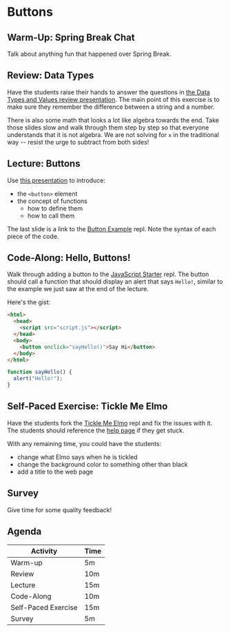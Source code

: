 # Buttons

## Warm-Up: Spring Break Chat
Talk about anything fun that happened over Spring Break.

## Review: Data Types
Have the students raise their hands to answer the questions in [the Data Types and Values review presentation](Review.pptx). The main point of this exercise is to make sure they remember the difference between a string and a number.

There is also some math that looks a lot like algebra towards the end. Take those slides slow and walk through them step by step so that everyone understands that it is not algebra. We are not solving for `x` in the traditional way -- resist the urge to subtract from both sides!

## Lecture: Buttons
Use [this presentation](Buttons.pptx) to introduce:
- the `<button>` element
- the concept of functions
  - how to define them
  - how to call them

The last slide is a link to the [Button Example](https://replit.com/@HylandOutreach/ButtonExample) repl. Note the syntax of each piece of the code.

## Code-Along: Hello, Buttons!
Walk through adding a button to the [JavaScript Starter](https://replit.com/@HylandOutreach/JavaScriptStarter) repl. The button should call a function that should display an alert that says `Hello!`, similar to the example we just saw at the end of the lecture.

Here's the gist:

```html
<html>
  <head>
    <script src="script.js"></script>
  </head>
  <body>
    <button onclick="sayHello()">Say Hi</button>
  </body>
</html>
```

```javascript
function sayHello() {
  alert("Hello!");
}
```

## Self-Paced Exercise: Tickle Me Elmo
Have the students fork the [Tickle Me Elmo](https://replit.com/@HylandOutreach/TickleMeElmo) repl and fix the issues with it. The students should reference the [help page](SelfPacedExercise.md) if they get stuck.

With any remaining time, you could have the students:
- change what Elmo says when he is tickled
- change the background color to something other than black
- add a title to the web page

## Survey
Give time for some quality feedback!

## Agenda

| Activity | Time |
|-|-|
| Warm-up | 5m |
| Review | 10m |
| Lecture | 15m |
| Code-Along | 10m |
| Self-Paced Exercise | 15m | 
| Survey | 5m |
